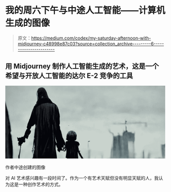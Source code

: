# 我的周六下午与中途人工智能——计算机生成的图像

> 原文：<https://medium.com/codex/my-saturday-afternoon-with-midjourney-c48998e87c03?source=collection_archive---------6----------------------->

## 用 Midjourney 制作人工智能生成的艺术，这是一个希望与开放人工智能的达尔 E-2 竞争的工具

![](img/35df3de29e2b5cb23f6e6b43b7b0c17b.png)

作者中途创建的图像

对 AI 艺术感兴趣有一段时间了。作为一个有艺术天赋但没有明显天赋的人，我认为这是一种创作艺术的方式。